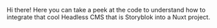 Hi there!
Here you can take a peek at the code to understand how to integrate that cool Headless CMS that is Storyblok into a Nuxt project.
